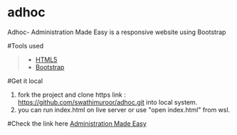 # adhoc
Adhoc- Administration Made Easy is a responsive website using Bootstrap 

#Tools used
> - [HTML5](https://developer.mozilla.org/en-US/docs/Web/Guide/HTML/HTML5)
> - [Bootstrap](https://getbootstrap.com/docs/4.0/getting-started/introduction/)

#Get it local 

1. fork the project and clone https link : https://github.com/swathimuroor/adhoc.git into local system.
2. you can run index.html on live server or use "open index.html" from wsl.

#Check the link here
 [Administration Made Easy](https://swathimuroor.github.io/adhoc/)

